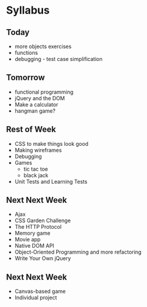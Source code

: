 # Syllabus

## Today

* more objects exercises
* functions
* debugging - test case simplification

## Tomorrow

* functional programming
* jQuery and the DOM
* Make a calculator
* hangman game?

## Rest of Week

* CSS to make things look good
* Making wireframes
* Debugging
* Games
  * tic tac toe
  * black jack
* Unit Tests and Learning Tests

## Next Next Week

* Ajax
* CSS Garden Challenge
* The HTTP Protocol
* Memory game
* Movie app
* Native DOM API
* Object-Oriented Programming and more refactoring
* Write Your Own jQuery

## Next Next Week

* Canvas-based game
* Individual project
